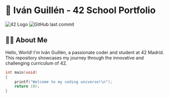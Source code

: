 # 🚀 Iván Guillén - 42 School Portfolio

![42 Logo](https://img.shields.io/badge/42-Madrid-000000?style=for-the-badge&logo=42&logoColor=white)
![GitHub last commit](https://img.shields.io/github/last-commit/ivanguillen/42-portfolio?style=for-the-badge)

## 👨‍💻 About Me

Hello, World! I'm Iván Guillén, a passionate coder and student at 42 Madrid. This repository showcases my journey through the innovative and challenging curriculum of 42.

```c
int main(void)
{
    printf("Welcome to my coding universe!\n");
    return (0);
}
